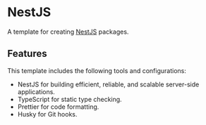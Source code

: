 # NestJS

A template for creating [NestJS](https://nestjs.com/) packages.

## Features

This template includes the following tools and configurations:

- NestJS for building efficient, reliable, and scalable server-side applications.
- TypeScript for static type checking.
- Prettier for code formatting.
- Husky for Git hooks.
